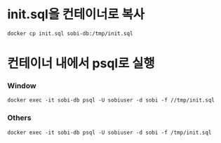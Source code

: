 # init.sql을 컨테이너로 복사
```
docker cp init.sql sobi-db:/tmp/init.sql
```

# 컨테이너 내에서 psql로 실행
### Window
```
docker exec -it sobi-db psql -U sobiuser -d sobi -f //tmp/init.sql
```

### Others
```
docker exec -it sobi-db psql -U sobiuser -d sobi -f /tmp/init.sql
```